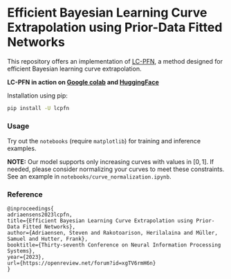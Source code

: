
# Efficient Bayesian Learning Curve Extrapolation using Prior-Data Fitted Networks

This repository offers an implementation of [LC-PFN](https://openreview.net/pdf?id=xgTV6rmH6n), a method designed for efficient Bayesian learning curve extrapolation.

**LC-PFN in action on [Google colab](https://colab.research.google.com/drive/1JA2t91xgqZVfjZya41oW5vVQktv_YXhE?usp=sharing) and [HuggingFace](https://huggingface.co/spaces/herilalaina/lcpfn)**

Installation using pip:

```bash
pip install -U lcpfn
```

### Usage

Try out the `notebooks` (require ``matplotlib``) for training and inference examples.

**NOTE:**  Our model supports only increasing curves with values in $[0,1]$. If needed, please consider normalizing your curves to meet these constraints. See an example in ``notebooks/curve_normalization.ipynb``.


### Reference

```
@inproceedings{
adriaensens2023lcpfn,
title={Efficient Bayesian Learning Curve Extrapolation using Prior-Data Fitted Networks},
author={Adriaensen, Steven and Rakotoarison, Herilalaina and Müller, Samuel and Hutter, Frank},
booktitle={Thirty-seventh Conference on Neural Information Processing Systems},
year={2023},
url={https://openreview.net/forum?id=xgTV6rmH6n}
}
```



